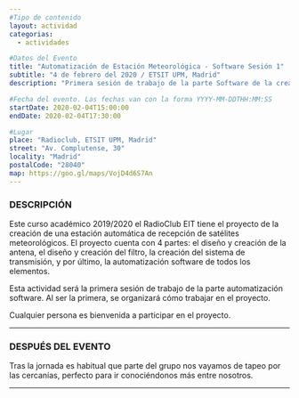 ```yaml
---
#Tipo de contenido
layout: actividad
categorias:
  - actividades

#Datos del Evento
title: "Automatización de Estación Meteorológica - Software Sesión 1"
subtitle: "4 de febrero del 2020 / ETSIT UPM, Madrid"
description: "Primera sesión de trabajo de la parte Software de la creación de una Estación Meteorológica"   #Descripción para el correo electrónico

#Fecha del evento. Las fechas van con la forma YYYY-MM-DDTHH:MM:SS
startDate: 2020-02-04T15:00:00
endDate: 2020-02-04T17:30:00

#Lugar
place: "Radioclub, ETSIT UPM, Madrid"
street: "Av. Complutense, 30"
locality: "Madrid"
postalCode: "28040"
map: https://goo.gl/maps/VojD4d6S7An
---
```


### DESCRIPCIÓN

Este curso académico 2019/2020 el RadioClub EIT tiene el proyecto de la creación de una estación automática de recepción de satélites meteorológicos. El proyecto cuenta con 4 partes: el diseño y creación de la antena, el diseño y creación del filtro, la creación del sistema de transmisión, y por último, la automatización software de todos los elementos.

Esta actividad será la primera sesión de trabajo de la parte automatización software. Al ser la primera, se organizará cómo trabajar en el proyecto.

Cualquier persona es bienvenida a participar en el proyecto.

---

### DESPUÉS DEL EVENTO

Tras la jornada es habitual que parte del grupo nos vayamos de tapeo por las cercanías, perfecto para ir conociéndonos más entre nosotros.

---
